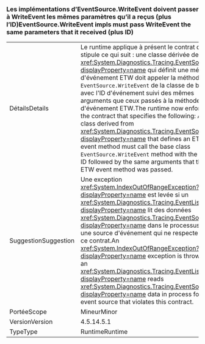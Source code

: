 ### <a name="eventsourcewriteevent-impls-must-pass-writeevent-the-same-parameters-that-it-received-plus-id"></a><span data-ttu-id="bca17-101">Les implémentations d’EventSource.WriteEvent doivent passer à WriteEvent les mêmes paramètres qu’il a reçus (plus l’ID)</span><span class="sxs-lookup"><span data-stu-id="bca17-101">EventSource.WriteEvent impls must pass WriteEvent the same parameters that it received (plus ID)</span></span>

|   |   |
|---|---|
|<span data-ttu-id="bca17-102">Détails</span><span class="sxs-lookup"><span data-stu-id="bca17-102">Details</span></span>|<span data-ttu-id="bca17-103">Le runtime applique à présent le contrat qui stipule ce qui suit : une classe dérivée de <xref:System.Diagnostics.Tracing.EventSource?displayProperty=name> qui définit une méthode d'événement ETW doit appeler la méthode <code>EventSource.WriteEvent</code> de la classe de base avec l'ID d'événement suivi des mêmes arguments que ceux passés à la méthode d'événement ETW.</span><span class="sxs-lookup"><span data-stu-id="bca17-103">The runtime now enforces the contract that specifies the following: A class derived from <xref:System.Diagnostics.Tracing.EventSource?displayProperty=name> that defines an ETW event method must call the base class <code>EventSource.WriteEvent</code> method with the event ID followed by the same arguments that the ETW event method was passed.</span></span>|
|<span data-ttu-id="bca17-104">Suggestion</span><span class="sxs-lookup"><span data-stu-id="bca17-104">Suggestion</span></span>|<span data-ttu-id="bca17-105">Une exception <xref:System.IndexOutOfRangeException?displayProperty=name> est levée si un <xref:System.Diagnostics.Tracing.EventListener?displayProperty=name> lit des données <xref:System.Diagnostics.Tracing.EventSource?displayProperty=name> dans le processus pour une source d'événement qui ne respecte pas ce contrat.</span><span class="sxs-lookup"><span data-stu-id="bca17-105">An <xref:System.IndexOutOfRangeException?displayProperty=name> exception is thrown if an <xref:System.Diagnostics.Tracing.EventListener?displayProperty=name> reads <xref:System.Diagnostics.Tracing.EventSource?displayProperty=name> data in process for an event source that violates this contract.</span></span>|
|<span data-ttu-id="bca17-106">Portée</span><span class="sxs-lookup"><span data-stu-id="bca17-106">Scope</span></span>|<span data-ttu-id="bca17-107">Mineur</span><span class="sxs-lookup"><span data-stu-id="bca17-107">Minor</span></span>|
|<span data-ttu-id="bca17-108">Version</span><span class="sxs-lookup"><span data-stu-id="bca17-108">Version</span></span>|<span data-ttu-id="bca17-109">4.5.1</span><span class="sxs-lookup"><span data-stu-id="bca17-109">4.5.1</span></span>|
|<span data-ttu-id="bca17-110">Type</span><span class="sxs-lookup"><span data-stu-id="bca17-110">Type</span></span>|<span data-ttu-id="bca17-111">Runtime</span><span class="sxs-lookup"><span data-stu-id="bca17-111">Runtime</span></span>|


